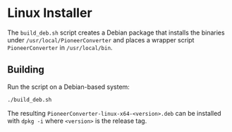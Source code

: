 # Linux Installer

The `build_deb.sh` script creates a Debian package that installs the binaries under `/usr/local/PioneerConverter` and places a wrapper script `PioneerConverter` in `/usr/local/bin`.

## Building

Run the script on a Debian-based system:

```bash
./build_deb.sh
```

The resulting `PioneerConverter-linux-x64-<version>.deb` can be installed
with `dpkg -i` where `<version>` is the release tag.
